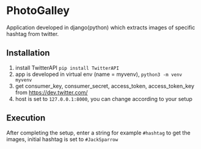 # PhotoGalley

Application developed in django(python) which extracts images of specific hashtag from twitter.

## Installation

  1. install TwitterAPI `pip install TwitterAPI`
  2. app is developed in virtual env (name = myvenv), `python3 -m venv myvenv`
  3. get consumer_key, consumer_secret, access_token, access_token_key from https://dev.twitter.com/
  4. host is set to `127.0.0.1:8000`, you can change according to your setup
  
## Execution

After completing the setup, enter a string for example `#hashtag` to get the images, initial hashtag is set to `#JackSparrow`
